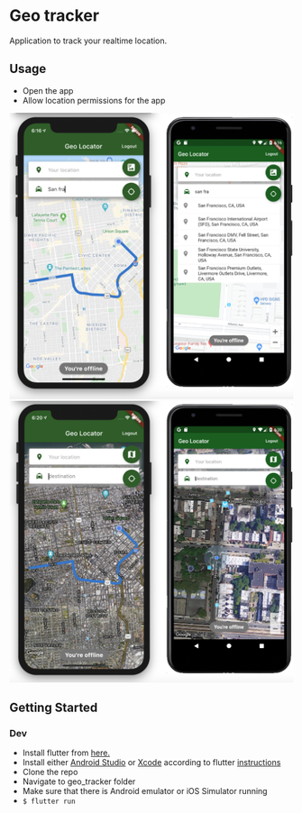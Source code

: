 # Geo tracker

Application to track your realtime location.

## Usage

- Open the app
- Allow location permissions for the app

![image](/assets/image1.png)
![image](/assets/image2.png)

## Getting Started

### Dev

- Install flutter from [here.](https://flutter.dev/docs/get-started/install)
- Install either [Android Studio](https://developer.android.com/studio) or [Xcode](https://itunes.apple.com/us/app/xcode/id497799835) according to flutter [instructions](https://flutter.dev/docs/get-started/install)
- Clone the repo
- Navigate to geo_tracker folder
- Make sure that there is Android emulator or iOS Simulator running
- `$ flutter run`
